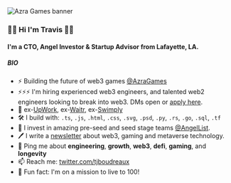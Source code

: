 
<img src="https://pbs.twimg.com/profile_banners/10854932/1649113440/1500x500" alt="Azra Games banner">

### 👋👋 Hi I'm Travis 👋👋

#### I'm a CTO, Angel Investor & Startup Advisor from Lafayette, LA.

##### BIO

- ⚡️ Building the future of web3 games [@AzraGames](https://github.com/AzraGames)
- ⚡️⚡️⚡️ I'm hiring experienced web3 engineers, and talented web2 engineers looking to break into web3. DMs open or [apply here](https://apply.workable.com/azra-games/?lng=en).
- 🏢 ex-[UpWork](https://github.com/Upwork), ex-[Waitr](https://github.com/WaitrInc), ex-[Swimply](https://github.com/Swimply)
- 🛠️ I build with:  `.ts`, `.js`, `.html`, `.css`, `.svg`, `.psd`, `.py`, `.rs`, `.go`, `.sql`, `.tf`
- 🏦 I invest in amazing pre-seed and seed stage teams [@AngelList](https://angel.co/u/travis-boudreaux). 
- 🖊️ I write a [newsletter](https://mirror.xyz/tjboudreaux.eth) about web3, gaming and metaverse technology. 
- 💬 Ping me about **engineering**, **growth**, **web3**, **defi**, **gaming**, and **longevity**
- 📫 Reach me: [twitter.com/tjboudreaux](https://twitter.com/tjboudreaux)
- 💪 Fun fact: I'm on a mission to live to 100!
